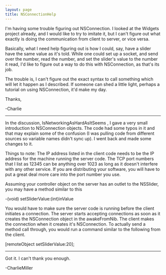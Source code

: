 ```yaml
---
layout: page
title: NSConnectionHelp
---
```


I'm having some trouble figuring out NSConnection.  I looked at the Widgets project already, and I would like to try to imitate it, but I can't figure out what exactly is doing the communication from client to server, or vice versa.

Basically, what I need help figuring out is how I could, say, have a slider have the same value as it's told.  While one could set up a socket, and send over the number, read the number, and set the slider's value to the number it read, I'd like to figure out a way to do this with NSConnection, as that's its job.

The trouble is, I can't figure out the exact syntax to call something which will let it happen as I described.  If someone can shed a little light, perhaps a tutorial on using NSConnection, it'd make my day.

Thanks,

-Charlie


----
In the discussion, IsNetworkingAsHardAsItSeems , I gave a very small introduction to NSConnection objects.  The code had some typos in it and that may explain some of the confusion (I was pulling code from different sources so variable names didn't sync up).  I went back and made some changes to it.
 
Things to note:
The IP address listed in the client code needs to be the IP address for the machine running the server code.  The TCP port numbers that I list as 12345 can be anything over 1023 as long as it doesn't interfere with any other service.  If you are distributing your software, you will have to put a great deal more care into the port number you use. 

Assuming your controller object on the server has an outlet to the NSSlider, you may have a method similar to this
    
-(void) setSliderValue:(int)inValue


You would have to make sure the server code is running before the client initiates a connection.  The server starts accepting connections as soon as it creates the NSConnection object in the awakeFromNib.  The client makes the connection when it creates it's NSConnection.  To actually send a method call through, you would run a command similar to the following from the client.  

    
[remoteObject setSliderValue:20];
 

----

Got it.  I can't thank you enough.

-CharlieMiller

